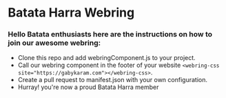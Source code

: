 # Batata Harra Webring

### Hello Batata enthusiasts here are the instructions on how to join our awesome webring:

* Clone this repo and add webringComponent.js to your project.
* Call our webring component in the footer of your website `<webring-css site="https://gabykaram.com"></webring-css>`. 
* Create a pull request to manifest.json with your own configuration.
* Hurray! you're now a proud Batata Harra member
